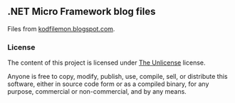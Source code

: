 ## .NET Micro Framework blog files

Files from [kodfilemon.blogspot.com](http://kodfilemon.blogspot.com).

### License

The content of this project is licensed under [The Unlicense](http://unlicense.org) license.

Anyone is free to copy, modify, publish, use, compile, sell, or
distribute this software, either in source code form or as a compiled
binary, for any purpose, commercial or non-commercial, and by any
means.
